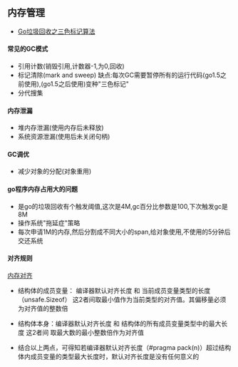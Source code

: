 ## 内存管理

- [Go垃圾回收之三色标记算法](https://cloud.tencent.com/developer/article/1608932)

#### 常见的GC模式

- 引用计数(销毁引用,计数器-1,为0,回收)
- 标记清除(mark and sweep) 缺点:每次GC需要暂停所有的运行代码(go1.5之前使用),(go1.5之后使用)变种"三色标记"
- 分代搜集

####  内存泄漏

- 堆内存泄漏(使用内存后未释放)
- 系统资源泄漏(使用后未关闭句柄)

#### GC调优

- 减少对象的分配(对象重用)

#### go程序内存占用大的问题

- 是go的垃圾回收有个触发阈值,这次是4M,gc百分比参数是100,下次触发gc是8M
- 操作系统"拖延症"策略
- 每次申请1M的内存,然后分割成不同大小的span,给对象使用,不使用的5分钟后交还系统

#### 对齐规则

[内存对齐](https://mp.weixin.qq.com/s/Q6zFis9BcbQDITs_kXvDsg)

- 结构体的成员变量： 编译器默认对齐长度  和 当前成员变量类型的长度（unsafe.Sizeof） 这2者间取最小值作为当前类型的对齐值。其偏移量必须为对齐值的整数倍
  
- 结构体本身：编译器默认对齐长度 和 结构体的所有成员变量类型中的最大长度 这2者间 取最大数的最小整数倍作为对齐值

- 结合以上两点，可得知若编译器默认对齐长度（#pragma pack(n)）超过结构体内成员变量的类型最大长度时，默认对齐长度是没有任何意义的

